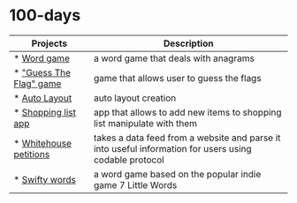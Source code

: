 # 100-days

| Projects | Description |
| ------------------ |----------------------------------------------------------------------------------|
| * [Word game](https://github.com/internship-guidance/100-days/tree/wordGame) | a word game that deals with anagrams |
| * ["Guess The Flag" game](https://github.com/internship-guidance/100-days/tree/autoLayout) | game that allows user to guess the flags |
| * [Auto Layout](https://github.com/internship-guidance/100-days/tree/autoLayout2) | auto layout creation |
| * [Shopping list app](https://github.com/internship-guidance/100-days/tree/shoppingList) | app that allows to add new items to shopping list manipulate with them |
| * [Whitehouse petitions](https://github.com/internship-guidance/100-days/tree/whitehousePetitions) | takes a data feed from a website and parse it into useful information for users using codable protocol |
| * [Swifty words](https://github.com/internship-guidance/100-days/tree/36-38_swifty_words) | a word game based on the popular indie game 7 Little Words |

